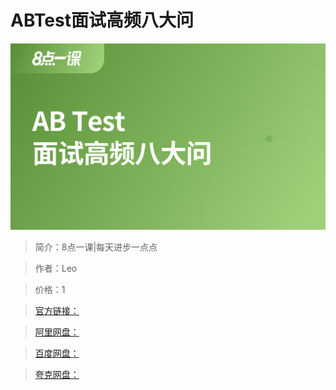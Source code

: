 # ABTest面试高频八大问

![img](../../assets/CioPOWFAdm-Ac-KmAADAvH0uaJs321.png)

> 简介：8点一课|每天进步一点点

> 作者：Leo

> 价格：1

> [官方链接：]()

> [阿里网盘：]()

> [百度网盘：]()

> [夸克网盘：]()
